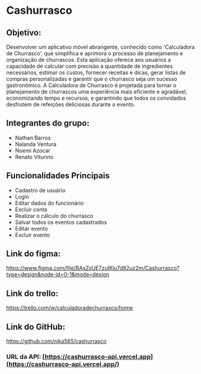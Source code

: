 # Cashurrasco

## Objetivo:

Desenvolver um aplicativo móvel abrangente, conhecido como 'Calculadora de Churrasco', que simplifica e aprimora o processo de planejamento e organização de churrascos. Esta aplicação oferece aos usuários a capacidade de calcular com precisão a quantidade de ingredientes necessários, estimar os custos, fornecer receitas e dicas, gerar listas de compras personalizadas e garantir que o churrasco seja um sucesso gastronômico. A Calculadora de Churrasco é projetada para tornar o planejamento de churrascos uma experiência mais eficiente e agradável, economizando tempo e recursos, e garantindo que todos os convidados desfrutem de refeições deliciosas durante o evento.

## Integrantes do grupo:

- Nathan Barros
- Nalanda Ventura
- Noemi Azocar
- Renato Viturino

## Funcionalidades Principais

- Cadastro de usuário
- Login
- Editar dados do funcionário
- Excluir conta
- Realizar o cálculo do churrasco
- Salvar todos os eventos cadastrados
- Editar evento
- Excluir evento

## Link do figma:

https://www.figma.com/file/BAxZsUE7zuIKlu7d82uz2m/Cashurrasco?type=design&node-id=0-1&mode=design

## Link do trello:

https://trello.com/w/calculadoradechurrasco/home

## Link do GitHub:

https://github.com/nika565/cashurrasco

### URL da API: [https://cashurrasco-api.vercel.app](https://cashurrasco-api.vercel.app/)
